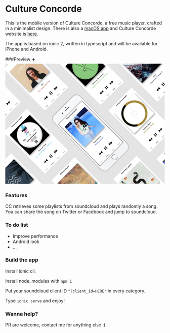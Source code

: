 # Culture Concorde

This is the mobile version of Culture Concorde, a free music player, crafted in a minimalist design. There is also a [macOS app](https://github.com/PierreBresson/App-MacOS-Culture-Concorde) and Culture Concorde website is [here](http://cultureconcorde.com/).

The app is based on ionic 2, written in typescript and will be available for iPhone and Android.


###Preview ✈️
![alt tag](https://github.com/PierreBresson/App-Mobile-Culture-Concorde/blob/master/preview.png)

### Features

CC retrieves some playlists from soundcloud and plays randomly a song. You can share the song on Twitter or Facebook and jump to soundcloud.


### To do list

 * Improve performance
 * Android look
 * ...


### Build the app

Install ionic cli.

Install node_modules with ```npm i```

Put your soundcloud client ID ```"?client_id=HERE"``` in every category.

Type ```ionic serve``` and enjoy!


### Wanna help?

PR are welcome, contact me for anything else :)

